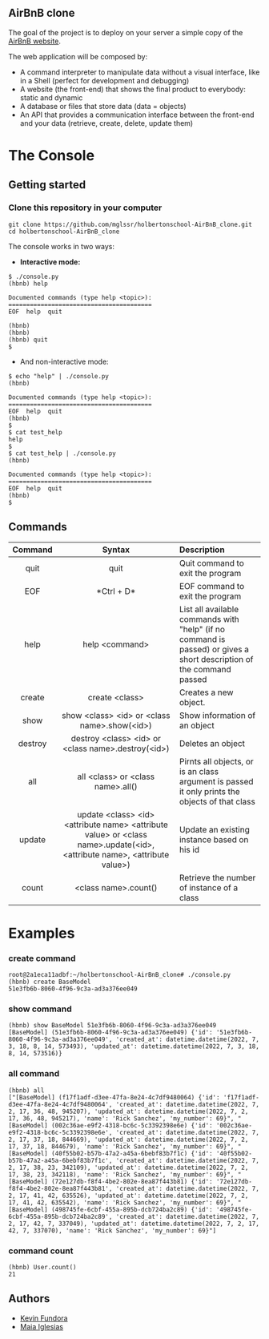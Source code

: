 ## AirBnB clone
The goal of the project is to deploy on your server a simple copy of the  [AirBnB website](https://intranet.hbtn.io/rltoken/FrRTcvuF5L9wWDzFE9k01A "AirBnB website").

The web application will be composed by:

-   A command interpreter to manipulate data without a visual interface, like in a Shell (perfect for development and debugging)
-   A website (the front-end) that shows the final product to everybody: static and dynamic
-   A database or files that store data (data = objects)
-   An API that provides a communication interface between the front-end and your data (retrieve, create, delete, update them)

# The Console

##  Getting started
### Clone this repository in your computer
```
git clone https://github.com/mglssr/holbertonschool-AirBnB_clone.git
cd holbertonschool-AirBnB_clone
```
The console works in two ways:

* **Interactive mode:**
```
$ ./console.py
(hbnb) help

Documented commands (type help <topic>):
========================================
EOF  help  quit

(hbnb) 
(hbnb) 
(hbnb) quit
$
```
* And non-interactive mode:
```
$ echo "help" | ./console.py
(hbnb)

Documented commands (type help <topic>):
========================================
EOF  help  quit
(hbnb) 
$
$ cat test_help
help
$
$ cat test_help | ./console.py
(hbnb)

Documented commands (type help <topic>):
========================================
EOF  help  quit
(hbnb) 
$
```
## Commands

|Command | Syntax | Description |
|:---:| :---: | :----------- |
|quit| quit |Quit command to exit the program|
|EOF| *Ctrl + D\* | EOF command to exit the program |
|help| help <command\>| List all available commands with "help" (if no command is passed) or gives a short description of the command passed|
|create| create <class\>| Creates a new object.|
|show| show <class\> <id\> or <class name\>.show(<id\>)| Show information of an object|
|destroy| destroy <class\> <id\> or <class name\>.destroy(<id\>)| Deletes an object|
|all| all <class\> or <class name\>.all()| Pirnts all objects, or is an class argument is passed it only prints the objects of that class|
|update| update <class\> <id\> <attribute name\> <attribute value\> or <class name\>.update(<id\>, <attribute name\>, <attribute value\>)|Update an existing instance based on his id|
|count| <class name\>.count()| Retrieve the number of instance of a class|
  
# Examples
### create command
```
root@2a1eca11adbf:~/holbertonschool-AirBnB_clone# ./console.py
(hbnb) create BaseModel
51e3fb6b-8060-4f96-9c3a-ad3a376ee049
```
### show command
```
(hbnb) show BaseModel 51e3fb6b-8060-4f96-9c3a-ad3a376ee049
[BaseModel] (51e3fb6b-8060-4f96-9c3a-ad3a376ee049) {'id': '51e3fb6b-8060-4f96-9c3a-ad3a376ee049', 'created_at': datetime.datetime(2022, 7, 3, 18, 8, 14, 573493), 'updated_at': datetime.datetime(2022, 7, 3, 18, 8, 14, 573516)}
```
### all command
```
(hbnb) all
["[BaseModel] (f17f1adf-d3ee-47fa-8e24-4c7df9480064) {'id': 'f17f1adf-d3ee-47fa-8e24-4c7df9480064', 'created_at': datetime.datetime(2022, 7, 2, 17, 36, 48, 945207), 'updated_at': datetime.datetime(2022, 7, 2, 17, 36, 48, 945217), 'name': 'Rick Sanchez', 'my_number': 69}", "[BaseModel] (002c36ae-e9f2-4318-bc6c-5c3392398e6e) {'id': '002c36ae-e9f2-4318-bc6c-5c3392398e6e', 'created_at': datetime.datetime(2022, 7, 2, 17, 37, 18, 844669), 'updated_at': datetime.datetime(2022, 7, 2, 17, 37, 18, 844679), 'name': 'Rick Sanchez', 'my_number': 69}", "[BaseModel] (40f55b02-b57b-47a2-a45a-6bebf83b7f1c) {'id': '40f55b02-b57b-47a2-a45a-6bebf83b7f1c', 'created_at': datetime.datetime(2022, 7, 2, 17, 38, 23, 342109), 'updated_at': datetime.datetime(2022, 7, 2, 17, 38, 23, 342118), 'name': 'Rick Sanchez', 'my_number': 69}", "[BaseModel] (72e127db-f8f4-4be2-802e-8ea87f443b81) {'id': '72e127db-f8f4-4be2-802e-8ea87f443b81', 'created_at': datetime.datetime(2022, 7, 2, 17, 41, 42, 635526), 'updated_at': datetime.datetime(2022, 7, 2, 17, 41, 42, 635542), 'name': 'Rick Sanchez', 'my_number': 69}", "[BaseModel] (498745fe-6cbf-455a-895b-dcb724ba2c89) {'id': '498745fe-6cbf-455a-895b-dcb724ba2c89', 'created_at': datetime.datetime(2022, 7, 2, 17, 42, 7, 337049), 'updated_at': datetime.datetime(2022, 7, 2, 17, 42, 7, 337070), 'name': 'Rick Sanchez', 'my_number': 69}"]
```
### command count 
```
(hbnb) User.count()
21
```

## Authors
- [Kevin Fundora](https://github.com/KevinFRX)
- [Maia Iglesias](https://github.com/mglssr)
